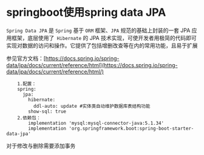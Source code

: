 # springboot使用spring data JPA

`Spring Data JPA` 是 `Spring` 基于 `ORM` 框架、`JPA` 规范的基础上封装的一套 JPA 应用框架，底层使用了` Hibernate` 的 JPA 技术实现，可使开发者用极简的代码即可实现对数据的访问和操作。它提供了包括增删改查等在内的常用功能，且易于扩展    

参见官方文档：[https://docs.spring.io/spring-data/jpa/docs/current/reference/html](https://docs.spring.io/spring-data/jpa/docs/current/reference/html/)
		
		1.配置：
		spring:
		  jpa:
		    hibernate:
		      ddl-auto: update #实体类自动维护数据库表结构功能
		    show-sql: true
		2.依赖包：
			implementation 'mysql:mysql-connector-java:5.1.34'
			implementation 'org.springframework.boot:spring-boot-starter-data-jpa'
		
	
对于修改与删除需要添加事务	
			
